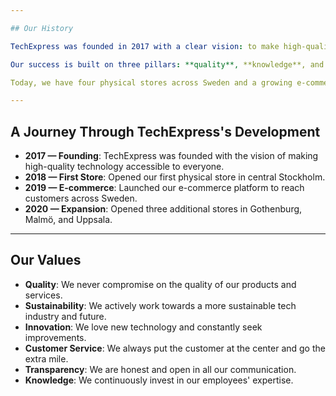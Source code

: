 ```yaml
---

## Our History

TechExpress was founded in 2017 with a clear vision: to make high-quality technology accessible to everyone. We started as a small online store with big dreams and have since grown to become one of Sweden's most trusted retailers of tech products.

Our success is built on three pillars: **quality**, **knowledge**, and **customer service**. We carefully curate our product range to ensure that our customers always receive products of the highest quality. Our knowledgeable staff consists of tech enthusiasts who love sharing their expertise.

Today, we have four physical stores across Sweden and a growing e-commerce business. We continue to evolve and adapt to our customers' needs, always with the goal of making tech purchases a smooth and secure experience.

---
```


## A Journey Through TechExpress's Development

- **2017 — Founding**: TechExpress was founded with the vision of making high-quality technology accessible to everyone.
- **2018 — First Store**: Opened our first physical store in central Stockholm.
- **2019 — E-commerce**: Launched our e-commerce platform to reach customers across Sweden.
- **2020 — Expansion**: Opened three additional stores in Gothenburg, Malmö, and Uppsala.

---

## Our Values

- **Quality**: We never compromise on the quality of our products and services.
- **Sustainability**: We actively work towards a more sustainable tech industry and future.
- **Innovation**: We love new technology and constantly seek improvements.
- **Customer Service**: We always put the customer at the center and go the extra mile.
- **Transparency**: We are honest and open in all our communication.
- **Knowledge**: We continuously invest in our employees' expertise.
